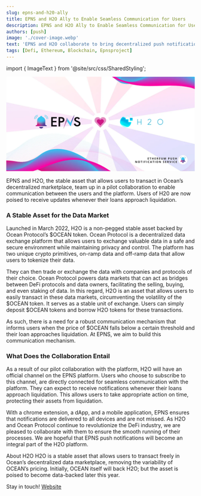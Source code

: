 ```yaml
---
slug: epns-and-h20-ally
title: EPNS and H2O Ally to Enable Seamless Communication for Users
description: EPNS and H2O Ally to Enable Seamless Communication for Users
authors: [push]
image: './cover-image.webp'
text: 'EPNS and H2O collaborate to bring decentralized push notifications to the platform.'
tags: [Defi, Ethereum, Blockchain, Epnsproject]
---
```


import { ImageText } from '@site/src/css/SharedStyling';

![Cover image of EPNS and H2O Ally to Enable Seamless Communication for Users](./cover-image.webp)

<!--truncate-->

EPNS and H2O, the stable asset that allows users to transact in Ocean’s decentralized marketplace, team up in a pilot collaboration to enable communication between the users and the platform. Users of H20 are now poised to receive updates whenever their loans approach liquidation.

### A Stable Asset for the Data Market

Launched in March 2022, H2O is a non-pegged stable asset backed by Ocean Protocol’s $OCEAN token. Ocean Protocol is a decentralized data exchange platform that allows users to exchange valuable data in a safe and secure environment while maintaining privacy and control. The platform has two unique crypto primitives, on-ramp data and off-ramp data that allow users to tokenize their data.

They can then trade or exchange the data with companies and protocols of their choice. Ocean Protocol powers data markets that can act as bridges between DeFi protocols and data owners, facilitating the selling, buying, and even staking of data. In this regard, H2O is an asset that allows users to easily transact in these data markets, circumventing the volatility of the $OCEAN token. It serves as a stable unit of exchange. Users can simply deposit $OCEAN tokens and borrow H2O tokens for these transactions.

As such, there is a need for a robust communication mechanism that informs users when the price of $OCEAN falls below a certain threshold and their loan approaches liquidation. At EPNS, we aim to build this communication mechanism.

### What Does the Collaboration Entail

As a result of our pilot collaboration with the platform, H2O will have an official channel on the EPNS platform. Users who choose to subscribe to this channel, are directly connected for seamless communication with the platform. They can expect to receive notifications whenever their loans approach liquidation. This allows users to take appropriate action on time, protecting their assets from liquidation.

With a chrome extension, a dApp, and a mobile application, EPNS ensures that notifications are delivered to all devices and are not missed. As H2O and Ocean Protocol continue to revolutionize the DeFi industry, we are pleased to collaborate with them to ensure the smooth running of their processes. We are hopeful that EPNS push notifications will become an integral part of the H2O platform.

About H2O
H2O is a stable asset that allows users to transact freely in Ocean’s decentralized data marketplace, removing the variability of OCEAN’s pricing. Initially, OCEAN itself will back H2O; but the asset is poised to become data-backed later this year.

Stay in touch! [Website](https://www.h2odata.xyz/)
